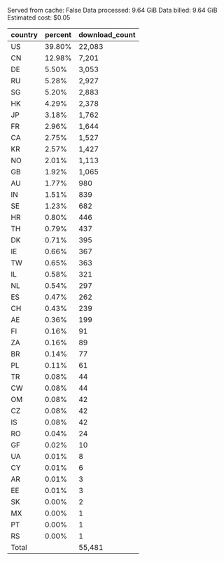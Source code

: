 Served from cache: False
Data processed: 9.64 GiB
Data billed: 9.64 GiB
Estimated cost: $0.05

| country | percent | download_count |
| ------- | ------- | -------------- |
| US      |  39.80% |         22,083 |
| CN      |  12.98% |          7,201 |
| DE      |   5.50% |          3,053 |
| RU      |   5.28% |          2,927 |
| SG      |   5.20% |          2,883 |
| HK      |   4.29% |          2,378 |
| JP      |   3.18% |          1,762 |
| FR      |   2.96% |          1,644 |
| CA      |   2.75% |          1,527 |
| KR      |   2.57% |          1,427 |
| NO      |   2.01% |          1,113 |
| GB      |   1.92% |          1,065 |
| AU      |   1.77% |            980 |
| IN      |   1.51% |            839 |
| SE      |   1.23% |            682 |
| HR      |   0.80% |            446 |
| TH      |   0.79% |            437 |
| DK      |   0.71% |            395 |
| IE      |   0.66% |            367 |
| TW      |   0.65% |            363 |
| IL      |   0.58% |            321 |
| NL      |   0.54% |            297 |
| ES      |   0.47% |            262 |
| CH      |   0.43% |            239 |
| AE      |   0.36% |            199 |
| FI      |   0.16% |             91 |
| ZA      |   0.16% |             89 |
| BR      |   0.14% |             77 |
| PL      |   0.11% |             61 |
| TR      |   0.08% |             44 |
| CW      |   0.08% |             44 |
| OM      |   0.08% |             42 |
| CZ      |   0.08% |             42 |
| IS      |   0.08% |             42 |
| RO      |   0.04% |             24 |
| GF      |   0.02% |             10 |
| UA      |   0.01% |              8 |
| CY      |   0.01% |              6 |
| AR      |   0.01% |              3 |
| EE      |   0.01% |              3 |
| SK      |   0.00% |              2 |
| MX      |   0.00% |              1 |
| PT      |   0.00% |              1 |
| RS      |   0.00% |              1 |
| Total   |         |         55,481 |


